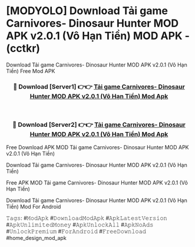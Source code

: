 # [MODYOLO] Download Tải game Carnivores- Dinosaur Hunter MOD APK v2.0.1 (Vô Hạn Tiền) MOD APK - (cctkr)
Download Tải game Carnivores- Dinosaur Hunter MOD APK v2.0.1 (Vô Hạn Tiền) Free Mod APK

<div align="center">
<h3>🔴 Download [Server1] 👉👉 <a href="https://apk-comot.site?title=Tải_game_Carnivores-_Dinosaur_Hunter_MOD_APK_v2.0.1_(Vô_Hạn_Tiền)">Tải game Carnivores- Dinosaur Hunter MOD APK v2.0.1 (Vô Hạn Tiền) Mod Apk</a></h3><br>

<h3>🔴 Download [Server2] 👉👉 <a href="https://apk-comot.site?title=Tải_game_Carnivores-_Dinosaur_Hunter_MOD_APK_v2.0.1_(Vô_Hạn_Tiền)">Tải game Carnivores- Dinosaur Hunter MOD APK v2.0.1 (Vô Hạn Tiền) Mod Apk</a></h3>
</div>


Free Download APK MOD Tải game Carnivores- Dinosaur Hunter MOD APK v2.0.1 (Vô Hạn Tiền)

Download Tải game Carnivores- Dinosaur Hunter MOD APK v2.0.1 (Vô Hạn Tiền) 

Free APK MOD Tải game Carnivores- Dinosaur Hunter MOD APK v2.0.1 (Vô Hạn Tiền) 

Download Tải game Carnivores- Dinosaur Hunter MOD APK v2.0.1 (Vô Hạn Tiền) Mod For Android

𝚃𝚊𝚐𝚜: #𝙼𝚘𝚍𝙰𝚙𝚔 #𝙳𝚘𝚠𝚗𝚕𝚘𝚊𝚍𝙼𝚘𝚍𝙰𝚙𝚔 #𝙰𝚙𝚔𝙻𝚊𝚝𝚎𝚜𝚝𝚅𝚎𝚛𝚜𝚒𝚘𝚗 #𝙰𝚙𝚔𝚄𝚗𝚕𝚒𝚖𝚒𝚝𝚎𝚍𝙼𝚘𝚗𝚎𝚢 #𝙰𝚙𝚔𝚄𝚗𝚕𝚘𝚌𝚔𝙰𝚕𝚕 #𝙰𝚙𝚔𝙽𝚘𝙰𝚍𝚜 #𝚄𝚗𝚕𝚘𝚌𝚔𝙿𝚛𝚎𝚖𝚒𝚞𝚖 #𝙵𝚘𝚛𝙰𝚗𝚍𝚛𝚘𝚒𝚍 #𝙵𝚛𝚎𝚎𝙳𝚘𝚠𝚗𝚕𝚘𝚊𝚍 #home_design_mod_apk